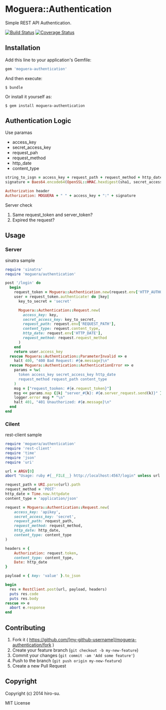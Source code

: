 # Moguera::Authentication

Simple REST API Authentication.

[![Build Status](https://travis-ci.org/moguera/moguera-authentication.svg)](https://travis-ci.org/moguera/moguera-authentication)
[![Coverage Status](https://coveralls.io/repos/moguera/moguera-authentication/badge.png?branch=master)](https://coveralls.io/r/moguera/moguera-authentication?branch=master)


## Installation

Add this line to your application's Gemfile:

```ruby
gem 'moguera-authentication'
```

And then execute:

    $ bundle

Or install it yourself as:

    $ gem install moguera-authentication

## Authentication Logic
Use paramas

- access_key
- secret_access_key
- request_pah
- request_method
- http_date
- content_type

```ruby
string_to_isgn = access_key + request_path + request_method + http_date + conetnt_type
signature = Baes64.encode64(OpenSSL::HMAC.hexdigest(sha1, secret_access_key, string_to_sign)

Authorization header
Authorization: MOGUERA + " " + access_key + ":" + signature
```

Server check

1. Same request_token and server_token?
2. Expired the request?

## Usage

### Server
sinatra sample

```ruby
require 'sinatra'
require 'moguera/authentication'

post '/login' do
  begin
    request_token = Moguera::Authentication.new(request.env['HTTP_AUTHORIZATION'])
    user = request_token.authenticate! do |key|
      key_to_secret = 'secret'

      Moguera::Authentication::Request.new(
        access_key: key,
        secret_access_key: key_to_secret,
        request_path: request.env['REQUEST_PATH'],
        content_type: request.content_type,
        http_date: request.env['HTTP_DATE'],
        request_method: request.request_method
      )
    end
    return user.access_key
  rescue Moguera::Authentication::ParameterInvalid => e
    halt 400, "400 Bad Request: #{e.message}\n"
  rescue Moguera::Authentication::AuthenticationError => e
    params = %w(
      token access_key secret_access_key http_date
      request_method request_path content_type
    )
    msg = ["request_tooken: #{e.request_token}"]
    msg << params.map {|k| "server_#{k}: #{e.server_request.send(k)}" }
    logger.error msg * "\n"
    halt 401, "401 Unauthorized: #{e.message}\n"
  end
end
```

### Cilent
rest-client sample

```ruby
require 'moguera/authentication'
require 'rest-client'
require 'time'
require 'json'
require 'uri'

url = ARGV[0]
abort "Usage: ruby #{__FILE__} http://localhost:4567/login" unless url

request_path = URI.parse(url).path
request_method = 'POST'
http_date = Time.now.httpdate
content_type = 'application/json'

request = Moguera::Authentication::Request.new(
    access_key: 'apikey',
    secret_access_key: 'secret',
    request_path: request_path,
    request_method: request_method,
    http_date: http_date,
    content_type: content_type
)

headers = {
    Authorization: request.token,
    content_type: content_type,
    Date: http_date
}

payload = { key: 'value' }.to_json

begin
  res = RestClient.post(url, payload, headers)
  puts res.code
  puts res.body
rescue => e
  abort e.response
end
```

## Contributing

1. Fork it ( https://github.com/[my-github-username]/moguera-authentication/fork )
2. Create your feature branch (`git checkout -b my-new-feature`)
3. Commit your changes (`git commit -am 'Add some feature'`)
4. Push to the branch (`git push origin my-new-feature`)
5. Create a new Pull Request

## Copyright

Copyright (c) 2014 hiro-su.

MIT License